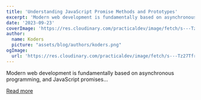 ```yaml
---
title: 'Understanding JavaScript Promise Methods and Prototypes'
excerpt: 'Modern web development is fundamentally based on asynchronous programming, and JavaScript promises...'
date: '2023-09-23'
coverImage: 'https://res.cloudinary.com/practicaldev/image/fetch/s---Tz27Tfr--/c_imagga_scale,f_auto,fl_progressive,h_420,q_auto,w_1000/https://dev-to-uploads.s3.amazonaws.com/uploads/articles/ue70qmj4i4jg0mhqpzcm.png'
author:
  name: Koders
  picture: "assets/blog/authors/koders.png"
ogImage:
  url: 'https://res.cloudinary.com/practicaldev/image/fetch/s---Tz27Tfr--/c_imagga_scale,f_auto,fl_progressive,h_420,q_auto,w_1000/https://dev-to-uploads.s3.amazonaws.com/uploads/articles/ue70qmj4i4jg0mhqpzcm.png'
---
```


Modern web development is fundamentally based on asynchronous programming, and JavaScript promises...

[Read more](https://dev.to/mursalfk/understanding-javascript-promise-methods-and-prototypes-46aa)
